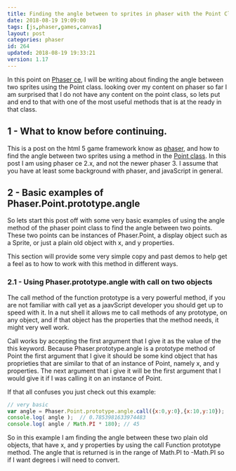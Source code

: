 ```yaml
---
title: Finding the angle between to sprites in phaser with the Point Class
date: 2018-08-19 19:09:00
tags: [js,phaser,games,canvas]
layout: post
categories: phaser
id: 264
updated: 2018-08-19 19:33:21
version: 1.17
---
```


In this point on [Phaser ce](https://photonstorm.github.io/phaser-ce/), I will be writing about finding the angle between two sprites using the Point class. looking over my content on phaser so far I am surprised that I do not have any content on the point class, so lets put and end to that with one of the most useful methods that is at the ready in that class.


<!-- more -->

## 1 - What to know before continuing.

This is a post on the html 5 game framework know as [phaser](https://phaser.io/), and how to find the angle between two sprites using a method in the [Point class](https://photonstorm.github.io/phaser-ce/Phaser.Point.html). In this post I am using phaser ce 2.x, and not the newer phaser 3. I assume that you have at least some background with phaser, and javaScript in general.

## 2 - Basic examples of Phaser.Point.prototype.angle

So lets start this post off with some very basic examples of using the angle method of the phaser point class to find the angle between two points. These two points can be instances of Phaser.Point, a display object such as a Sprite, or just a plain old object with x, and y properties.

This section will provide some very simple copy and past demos to help get a feel as to how to work with this method in different ways.

### 2.1 - Using Phaser.prototype.angle with call on two objects

The call method of the function prototype is a very powerful method, if you are not familiar with call yet as a jaavScript developer you should get up to speed with it. In a nut shell it allows me to call methods of any prototype, on any object, and if that object has the properties that the method needs, it might very well work. 

Call works by accepting the first argument that I give it as the value of the this keyword. Because Phaser.prototype.angle is a prototype method of Point the first argument that I give it should be some kind object that has proprieties that are similar to that of an instance of Point, namely x, and y properties. The next argument that i give it will be the first argument that I would give it if I was calling it on an instance of Point.

If that all confuses you just check out this example:

```js
// very basic
var angle = Phaser.Point.prototype.angle.call({x:0,y:0},{x:10,y:10});
console.log( angle );  // 0.7853981633974483
console.log( angle / Math.PI * 180); // 45
```

So in this example I am finding the angle between these two plain old objects, that have x, and y properties by using the call Function prototype method. The angle that is returned is in the range of Math.PI to -Math.PI so if I want degrees i will need to convert.
